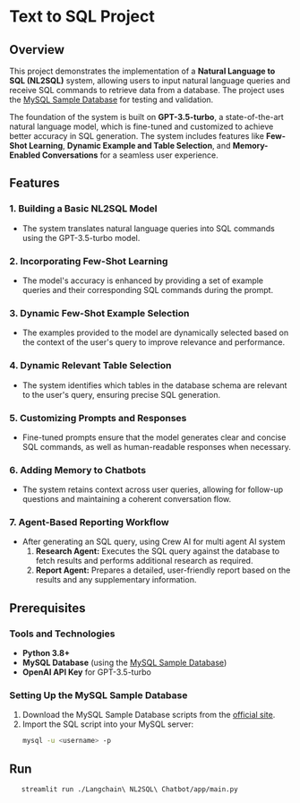 # Text to SQL Project

## Overview
This project demonstrates the implementation of a **Natural Language to SQL (NL2SQL)** system, allowing users to input natural language queries and receive SQL commands to retrieve data from a database. The project uses the [MySQL Sample Database](https://www.mysqltutorial.org/getting-started-with-mysql/mysql-sample-database/) for testing and validation.

The foundation of the system is built on **GPT-3.5-turbo**, a state-of-the-art natural language model, which is fine-tuned and customized to achieve better accuracy in SQL generation. The system includes features like **Few-Shot Learning**, **Dynamic Example and Table Selection**, and **Memory-Enabled Conversations** for a seamless user experience.

## Features
### 1. **Building a Basic NL2SQL Model**
- The system translates natural language queries into SQL commands using the GPT-3.5-turbo model.

### 2. **Incorporating Few-Shot Learning**
- The model's accuracy is enhanced by providing a set of example queries and their corresponding SQL commands during the prompt.

### 3. **Dynamic Few-Shot Example Selection**
- The examples provided to the model are dynamically selected based on the context of the user's query to improve relevance and performance.

### 4. **Dynamic Relevant Table Selection**
- The system identifies which tables in the database schema are relevant to the user's query, ensuring precise SQL generation.

### 5. **Customizing Prompts and Responses**
- Fine-tuned prompts ensure that the model generates clear and concise SQL commands, as well as human-readable responses when necessary.

### 6. **Adding Memory to Chatbots**
- The system retains context across user queries, allowing for follow-up questions and maintaining a coherent conversation flow.

### 7. **Agent-Based Reporting Workflow**
- After generating an SQL query, using Crew AI for multi agent AI system
  1. **Research Agent:** Executes the SQL query against the database to fetch results and performs additional research as required.
  2. **Report Agent:** Prepares a detailed, user-friendly report based on the results and any supplementary information.

## Prerequisites
### Tools and Technologies
- **Python 3.8+**
- **MySQL Database** (using the [MySQL Sample Database](https://www.mysqltutorial.org/getting-started-with-mysql/mysql-sample-database/))
- **OpenAI API Key** for GPT-3.5-turbo

### Setting Up the MySQL Sample Database
1. Download the MySQL Sample Database scripts from the [official site](https://www.mysqltutorial.org/getting-started-with-mysql/mysql-sample-database/).
2. Import the SQL script into your MySQL server:
   ```bash
   mysql -u <username> -p 

## Run
```bash
   streamlit run ./Langchain\ NL2SQL\ Chatbot/app/main.py

